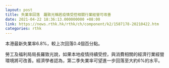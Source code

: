 ```yaml
---
layout: post
title: 失業率回落　羅致光稱若疫情受控相關行業經營可改善
date: 2021-04-22 18:36:13.000000000 +08:00
link: https://news.rthk.hk/rthk/ch/component/k2/1587178-20210422.htm
categories: rthk
---
```


本港最新失業率6.8%，較上次回落0.4個百分點。

勞工及福利局局長羅致光說，如果本地疫情持續受控，與消費相關的經濟行業經營環境將可改善。經濟學者認為，第二季失業率可望進一步回落至大約6%的水平。
